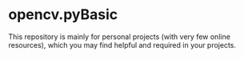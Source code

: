 # opencv.pyBasic
This repository is mainly for personal projects (with very few online resources), which you may find helpful and required in your projects.
